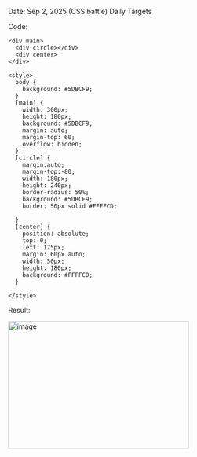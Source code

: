 Date: Sep 2, 2025 (CSS battle) Daily Targets

Code: 
```
<div main>
  <div circle></div>
  <div center>
</div>

<style>
  body {
    background: #5DBCF9;
  }
  [main] {
    width: 300px;
    height: 180px;
    background: #5DBCF9;
    margin: auto;
    margin-top: 60;
    overflow: hidden;
  }
  [circle] {
    margin:auto;
    margin-top:-80;
    width: 180px;
    height: 240px;
    border-radius: 50%;
    background: #5DBCF9;
    border: 50px solid #FFFFCD;
    
  }
  [center] {
    position: absolute;
    top: 0;
    left: 175px;
    margin: 60px auto;
    width: 50px;
    height: 180px;
    background: #FFFFCD;
  }
  
</style>
```
Result:

<img width="368" height="259" alt="image" src="https://github.com/user-attachments/assets/d3394095-2d0a-440c-9e68-d1212ae683ea" />
